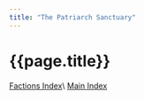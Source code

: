 ```yaml
---
title: "The Patriarch Sanctuary"
---
```


# {{page.title}}

[Factions Index](../Summary)\\
[Main Index](../../index)